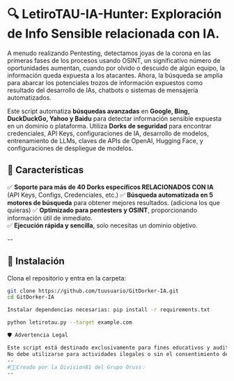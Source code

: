 # 🔍 LetiroTAU-IA-Hunter: Exploración de Info Sensible relacionada con IA.

A menudo realizando Pentesting, detectamos joyas de la corona en las primeras fases de los procesos usando OSINT, un significativo número de oportunidades aumentan, cuando por olvido o descuido de algún equipo, la información queda expuesta a los atacantes.  Ahora, la búsqueda se amplía para abarcar los potenciales trozos de información expuestos como resultado del desarrollo de IAs, chatbots o sistemas de mensajería automatizados.

Este script automatiza **búsquedas avanzadas** en **Google, Bing, DuckDuckGo, Yahoo y Baidu** para detectar información sensible expuesta en un dominio o plataforma. Utiliza **Dorks de seguridad** para encontrar credenciales, API Keys, configuraciones de IA, desarrollo de modelos, entrenamiento de LLMs, claves de APIs de OpenAI, Hugging Face, y configuraciones de despliegue de modelos.


## 🚀 Características

✅ **Soporte para más de 40 Dorks específicos RELACIONADOS CON IA** (API Keys, Configs, Credenciales, etc.)
✅ **Búsqueda automatizada en 5 motores de búsqueda** para obtener mejores resultados.  (adiciona los que quieras) 
✅ **Optimizado para pentesters y OSINT**, proporcionando información útil de inmediato.  
✅ **Ejecución rápida y sencilla**, solo necesitas un dominio objetivo.  

--

## 📌 Instalación

Clona el repositorio y entra en la carpeta:

```bash
git clone https://github.com/tuusuario/GitDorker-IA.git
cd GitDorker-IA

Instalar dependencias necesarias: pip install -r requirements.txt

python letirotau.py --target example.com

🛡️ Advertencia Legal

Este script está destinado exclusivamente para fines educativos y auditorías de seguridad con autorización.
No debe utilizarse para actividades ilegales o sin el consentimiento del propietario del dominio.
--
#👨‍💻Creado por la Division81 del Grupo Oruss💡
--
